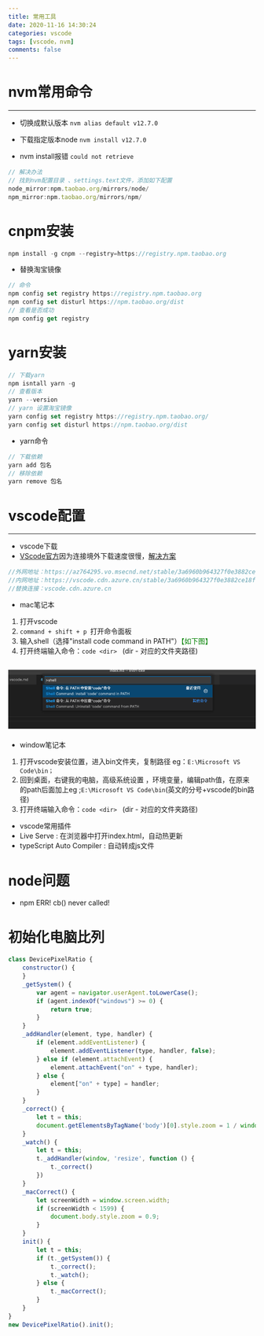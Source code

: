 ```yaml
---
title: 常用工具
date: 2020-11-16 14:30:24
categories: vscode
tags: [vscode，nvm]
comments: false
---
```


# nvm常用命令
---

- 切换成默认版本 `nvm alias default v12.7.0`
- 下载指定版本node `nvm install v12.7.0`

- nvm install报错 `could not retrieve`
```javascript
// 解决办法
// 找到nvm配置目录 、settings.text文件，添加如下配置
node_mirror:npm.taobao.org/mirrors/node/
npm_mirror:npm.taobao.org/mirrors/npm/
```


# cnpm安装
```javascript
npm install -g cnpm --registry=https://registry.npm.taobao.org
```

- 替换淘宝镜像
```javascript
// 命令
npm config set registry https://registry.npm.taobao.org
npm config set disturl https://npm.taobao.org/dist
// 查看是否成功
npm config get registry
```

# yarn安装
```js
// 下载yarn
npm isntall yarn -g
// 查看版本
yarn --version
// yarn 设置淘宝镜像
yarn config set registry https://registry.npm.taobao.org/
yarn config set disturl https://npm.taobao.org/dist
```
- yarn命令
```js
// 下载依赖
yarn add 包名
// 移除依赖
yarn remove 包名
```



# vscode配置
---
- vscode下载
- [VScode官方](https://code.visualstudio.com/)因为连接境外下载速度很慢，[解决方案](https://blog.csdn.net/m0_55548148/article/details/115587339)
```javascript
//外网地址：https://az764295.vo.msecnd.net/stable/3a6960b964327f0e3882ce18fcebd07ed191b316/VSCode-darwin-universal.zip
//内网地址：https://vscode.cdn.azure.cn/stable/3a6960b964327f0e3882ce18fcebd07ed191b316/VSCode-darwin-universal.zip
//替换连接：vscode.cdn.azure.cn
```

- mac笔记本
1. 打开vscode
2. `command + shift + p `打开命令面板
3. 输入shell（选择"install code command in PATH"）<font color="green">【如下图】</font>
4. 打开终端输入命令：`code <dir> ` (dir - 对应的文件夹路径)

<!-- more -->

![](/images/vscode.png)
------

- window笔记本
1. 打开vscode安装位置，进入bin文件夹，复制路径 eg：`E:\Microsoft VS Code\bin；`
2. 回到桌面，右键我的电脑，高级系统设置 ，环境变量，编辑path值，在原来的path后面加上eg ;`E:\Microsoft VS Code\bin`(英文的分号+vscode的bin路径)
3. 打开终端输入命令：`code <dir> ` (dir - 对应的文件夹路径)


- vscode常用插件
- Live Serve : 在浏览器中打开index.html，自动热更新
- typeScript Auto Compiler : 自动转成js文件



# node问题

- npm ERR! cb() never called!


# 初始化电脑比列

```js
class DevicePixelRatio {
	constructor() {
	}
	_getSystem() {
		var agent = navigator.userAgent.toLowerCase();
		if (agent.indexOf("windows") >= 0) {
			return true;
		}
	}
	_addHandler(element, type, handler) {
		if (element.addEventListener) {
			element.addEventListener(type, handler, false);
		} else if (element.attachEvent) {
			element.attachEvent("on" + type, handler);
		} else {
			element["on" + type] = handler;
		}
	}
	_correct() {
		let t = this;
		document.getElementsByTagName('body')[0].style.zoom = 1 / window.devicePixelRatio;
	}
	_watch() {
		let t = this;
		t._addHandler(window, 'resize', function () {
			t._correct()
		})
	}
	_macCorrect() {
		let screenWidth = window.screen.width;
		if (screenWidth < 1599) {
			document.body.style.zoom = 0.9;
		}
	}
	init() {
		let t = this;
		if (t._getSystem()) {
			t._correct();
			t._watch();
		} else {
			t._macCorrect();
		}
	}
}
new DevicePixelRatio().init();
```